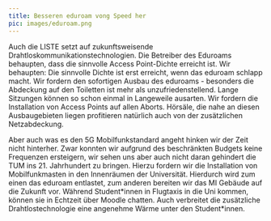```yaml
---
title: Besseren eduroam vong Speed her
pic: images/eduroam.png 
---
```


Auch die LISTE setzt auf zukunftsweisende Drahtloskommunikationstechnologien. Die Betreiber des Eduroams behaupten, dass die sinnvolle Access Point-Dichte erreicht ist. Wir behaupten: Die sinnvolle Dichte ist erst erreicht, wenn das eduroam schlapp macht. Wir fordern den sofortigen Ausbau des eduroams - besonders die Abdeckung auf den Toiletten ist mehr als unzufriedenstellend. Lange Sitzungen können so schon einmal in Langeweile ausarten. Wir fordern die Installation von Access Points auf allen Aborts. Hörsäle, die nahe an diesen Ausbaugebieten liegen profitieren natürlich auch von der zusätzlichen Netzabdeckung.

Aber auch was es den 5G Mobilfunkstandard angeht hinken wir der Zeit nicht hinterher. Zwar konnten wir aufgrund des beschränkten Budgets keine Frequenzen ersteigern, wir sehen uns aber auch nicht daran gehindert die TUM ins 21. Jahrhundert zu bringen. Hierzu fordern wir die Installation von Mobilfunkmasten in den Innenräumen der Universität. Hierdurch wird zum einen das eduroam entlastet, zum anderen bereiten wir das MI Gebäude auf die Zukunft vor. Während Student\*innen in Flugtaxis in die Uni kommen, können sie in Echtzeit über Moodle chatten. Auch verbreitet die zusätzliche Drahtlostechnologie eine angenehme Wärme unter den Student\*innen.
